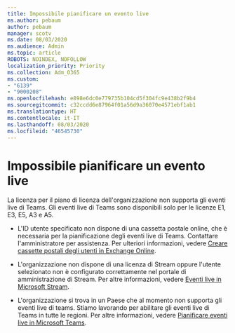 ```yaml
---
title: Impossibile pianificare un evento live
ms.author: pebaum
author: pebaum
manager: scotv
ms.date: 08/03/2020
ms.audience: Admin
ms.topic: article
ROBOTS: NOINDEX, NOFOLLOW
localization_priority: Priority
ms.collection: Adm_O365
ms.custom:
- "6139"
- "9000208"
ms.openlocfilehash: e898e6dc0e779735b104cd5f304fc9e438b2f9b4
ms.sourcegitcommit: c32ccdd6e87964f01a56d9a36070e4571ebf1ab1
ms.translationtype: HT
ms.contentlocale: it-IT
ms.lasthandoff: 08/03/2020
ms.locfileid: "46545730"
---
```

# <a name="unable-to-schedule-a-live-event"></a>Impossibile pianificare un evento live

La licenza per il piano di licenza dell'organizzazione non supporta gli eventi live di Teams. Gli eventi live di Teams sono disponibili solo per le licenze E1, E3, E5, A3 e A5.

- L'ID utente specificato non dispone di una cassetta postale online, che è necessaria per la pianificazione degli eventi live di Teams. Contattare l'amministratore per assistenza. Per ulteriori informazioni, vedere [Creare cassette postali degli utenti in Exchange Online](https://docs.microsoft.com/exchange/recipients-in-exchange-online/create-user-mailboxes).

- L'organizzazione non dispone di una licenza di Stream oppure l'utente selezionato non è configurato correttamente nel portale di amministrazione di Stream. Per altre informazioni, vedere [Eventi live in Microsoft Stream](https://docs.microsoft.com/stream/live-event-overview).

- L'organizzazione si trova in un Paese che al momento non supporta gli eventi live di teams. Stiamo lavorando per abilitare gli eventi live di Teams in tutte le regioni. Per altre informazioni, vedere [Pianificare eventi live in Microsoft Teams](https://docs.microsoft.com/microsoftteams/teams-live-events/plan-for-teams-live-events).